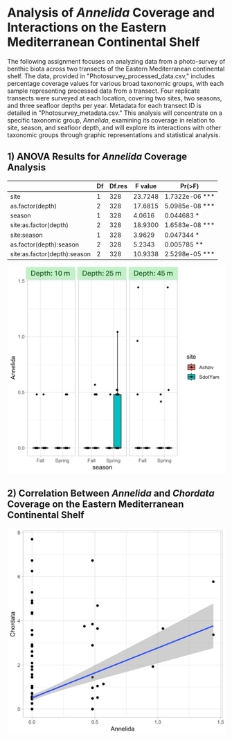 # Analysis of *Annelida* Coverage and Interactions on the Eastern Mediterranean Continental Shelf #


The following assignment focuses on analyzing data from a photo-survey of benthic biota across two transects of the Eastern Mediterranean continental shelf. The data, provided in "Photosurvey_processed_data.csv," includes percentage coverage values for various broad taxonomic groups, with each sample representing processed data from a transect. Four replicate transects were surveyed at each location, covering two sites, two seasons, and three seafloor depths per year. Metadata for each transect ID is detailed in "Photosurvey_metadata.csv." This analysis will concentrate on a specific taxonomic group, *Annelida*, examining its coverage in relation to site, season, and seafloor depth, and will explore its interactions with other taxonomic groups through graphic representations and statistical analysis. 

## 1) ANOVA Results for *Annelida* Coverage Analysis ##

|                               | Df | Df.res | F value |     Pr(>F)    |
|-------------|----|--------|---------|---------------|
| site                          |  1 |    328 | 23.7248 | 1.7322e-06 *** |
| as.factor(depth)              |  2 |    328 | 17.6815 | 5.0985e-08 *** |
| season                        |  1 |    328 |  4.0616 |   0.044683 *   |
| site:as.factor(depth)         |  2 |    328 | 18.9300 | 1.6583e-08 *** |
| site:season                   |  1 |    328 |  3.9629 |   0.047344 *   |
| as.factor(depth):season       |  2 |    328 |  5.2343 |   0.005785 **  |
| site:as.factor(depth):season  |  2 |    328 | 10.9338 | 2.5298e-05 *** |


![Annelida Anova](https://github.com/HadarAharoni/HadarAharoni_Notebook/blob/main/images/ANOVA.png)

## 2) Correlation Between *Annelida* and *Chordata* Coverage on the Eastern Mediterranean Continental Shelf

![Annelida and Chordata Correlation](https://github.com/HadarAharoni/HadarAharoni_Notebook/blob/main/images/Rplot03.png)

